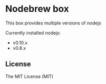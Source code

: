# Nodebrew box

This box provides multiple versions of nodejs

Currently installed nodejs:

* v0.10.x
* v0.8.x

## License

The MIT License (MIT)
